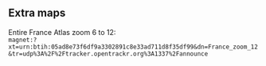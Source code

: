 ## Extra maps
Entire France Atlas zoom 6 to 12:<br>
`magnet:?xt=urn:btih:05ad8e73f6df9a3302891c8e33ad711d8f35df99&dn=France_zoom_12&tr=udp%3A%2F%2Ftracker.opentrackr.org%3A1337%2Fannounce`
